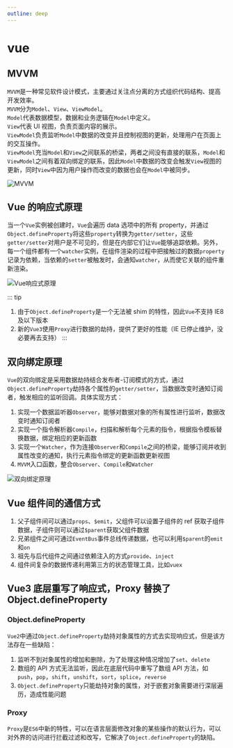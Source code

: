 ```yaml
---
outline: deep
---
```


# vue

## MVVM

`MVVM`是一种常见软件设计模式，主要通过关注点分离的方式组织代码结构、提高开发效率。<br>
`MVVM`分为`Model`、`View`、`ViewModel`。<br>
`Model`代表数据模型，数据和业务逻辑在`Model`中定义。<br>
`View`代表 UI 视图，负责页面内容的展示。<br>
`ViewModel`负责监听`Model`中数据的改变并且控制视图的更新，处理用户在页面上的交互操作。<br>
`ViewModel`充当`Model`和`View`之间联系的桥梁，两者之间没有直接的联系，`Model`和`ViewModel`之间有着双向绑定的联系，因此`Model`中数据的改变会触发`View`视图的更新，同时`View`中因为用户操作而改变的数据也会在`Model`中被同步。

![MVVM](/images/5.png)

## Vue 的响应式原理

当一个`Vue`实例被创建时，`Vue`会遍历 data 选项中的所有 property，并通过`Object.defineProperty`将这些`property`转换为`getter/setter`，这些`getter/setter`对用户是不可见的，但是在内部它们让`Vue`能够追踪依赖。另外，每一个组件都有一个`watcher`实例，在组件渲染的过程中把接触过的数据`property`记录为依赖，当依赖的`setter`被触发时，会通知`watcher`，从而使它关联的组件重新渲染。

![Vue响应式原理](/images/3.png)

::: tip

1. 由于`Object.defineProperty`是一个无法被 shim 的特性，因此`Vue`不支持 IE8 及以下版本
2. 新的`Vue3`使用`Proxy`进行数据的劫持，提供了更好的性能（IE 已停止维护，没必要再去支持）
   :::

## 双向绑定原理

`Vue`的双向绑定是采用数据劫持结合发布者-订阅模式的方式，通过`Object.defineProperty`劫持各个属性的`getter/setter`，当数据改变时通知订阅者，触发相应的监听回调。具体实现方式：

1. 实现一个数据监听器`Observer`，能够对数据对象的所有属性进行监听，数据改变时通知订阅者
2. 实现一个指令解析器`Compile`，扫描和解析每个元素的指令，根据指令模板替换数据，绑定相应的更新函数
3. 实现一个`Watcher`，作为连接`Observer`和`Compile`之间的桥梁，能够订阅并收到属性改变的通知，执行元素指令绑定的更新函数更新视图
4. `MVVM`入口函数，整合`Observer`、`Compile`和`Watcher`

![双向绑定原理](/images/4.png)

## Vue 组件间的通信方式

1. 父子组件间可以通过`props`、`$emit`，父组件可以设置子组件的 ref 获取子组件数据，子组件则可以通过`$parent`获取父组件数据
2. 兄弟组件之间可通过`EventBus`事件总线传递数据，也可以利用`$parent`的`emit`和`on`
3. 祖先与后代组件之间通过依赖注入的方式`provide`、`inject`
4. 组件间复杂的数据传递利用第三方的状态管理工具，比如`vuex`

## Vue3 底层重写了响应式，Proxy 替换了 Object.defineProperty

### Object.defineProperty

`Vue2`中通过`Object.defineProperty`劫持对象属性的方式去实现响应式，但是该方法存在一些缺陷：<br>

1. 监听不到对象属性的增加和删除，为了处理这种情况增加了`set`、`delete`
2. 数组的 API 方式无法监听，因此在底层代码中重写了数组 API 方法，如`push`，`pop`，`shift`，`unshift`，`sort`，`splice`，`reverse`
3. `Object.defineProperty`只能劫持对象的属性，对于嵌套对象需要进行深层遍历，造成性能问题

### Proxy

`Proxy`是`ES6`中新的特性，可以在语言层面修改对象的某些操作的默认行为，可以对外界的访问进行拦截过滤和改写，它解决了`Object.defineProperty`的缺陷。
